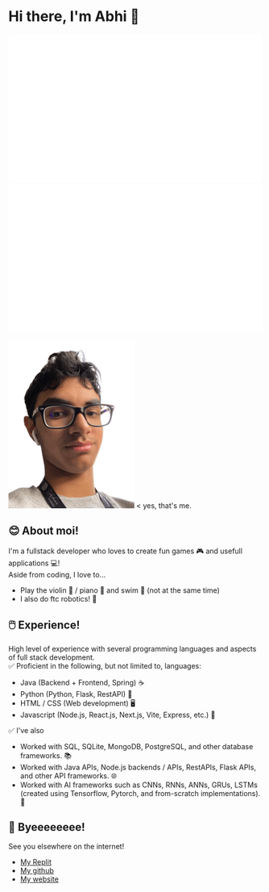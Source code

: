 # Hi there, I'm Abhi 👋
![](https://raw.githubusercontent.com/abhiramtx/github-stats/master/generated/overview.svg#gh-light-mode-only)
![](https://raw.githubusercontent.com/abhiramtx/github-stats/master/generated/languages.svg#gh-light-mode-only)

![alt text](./me.png)
     < yes, that's me.

## 😊 About moi!
I'm a fullstack developer who loves to create fun games 🎮 and usefull applications 💻!\
Aside from coding, I love to...
- Play the violin 🎻 / piano 🎹 and swim 🌊 (not at the same time)
- I also do ftc robotics! 🤖

## 🖱️ Experience!
High level of experience with several programming languages and aspects of full stack development.\
✅ Proficient in the following, but not limited to, languages:
- Java (Backend + Frontend, Spring) ☕️
- Python (Python, Flask, RestAPI) 🐍
- HTML / CSS (Web development) 🖥️
- Javascript (Node.js, React.js, Next.js, Vite, Express, etc.) 📝 <br/>

✅ I've also
- Worked with SQL, SQLite, MongoDB, PostgreSQL, and other database frameworks. 📚
- Worked with Java APIs, Node.js backends / APIs, RestAPIs, Flask APIs, and other API frameworks. 🌐
- Worked with AI frameworks such as CNNs, RNNs, ANNs, GRUs, LSTMs (created using Tensorflow, Pytorch, and from-scratch implementations). 🤖

## 👋 Byeeeeeeee!
See you  elsewhere on the internet!
- [My Replit](https://replit.com/@abhiramtx)
- [My github](https://github.com/abhiramtx)
- [My website](https://abhiramtx.github.io/portfolio/)
<!--
**abhiramtx/abhiramtx** is a ✨ _special_ ✨ repository because its `README.md` (this file) appears on your GitHub profile.

Here are some ideas to get you started:

- 🔭 I’m currently working on ...
- 🌱 I’m currently learning ...
- 👯 I’m looking to collaborate on ...
- 🤔 I’m looking for help with ...
- 💬 Ask me about ...
- 📫 How to reach me: ...
- 😄 Pronouns: ...
- ⚡ Fun fact: ...
-->
